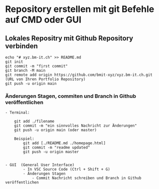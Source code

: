 ﻿# Repository erstellen mit git Befehle auf CMD oder GUI

## Lokales Repositry mit Github Repository verbinden

	echo "# xyz.bm-it.ch" >> README.md
	git init
	git commit -m "first commit"
	git branch -M main
	git remote add origin https://github.com/bmit-xyz/xyz.bm-it.ch.git (URL von Ihren Portfolio Repository)
	git push -u origin main

###  Änderungen Stagen, commiten und Branch in Github veröffentlichen 

	- Terminal:  

		git add ./filename 
		git commit -m "ein sinnvolles Nachricht zur Änderungen"
		git push -u origin main (oder master)
		
		Beispiel: 
			git add [./README.md ./homepage.html]
			git commit -m "readme updated"
			git push -u origin master

	
	- GUI  (General User Interface)
			- In VSC Source Code (Ctrl + Shift + G)
			- Änderungen Stagen
            	- Commit Nachricht schreiben und Branch in Github veröffentlichen
